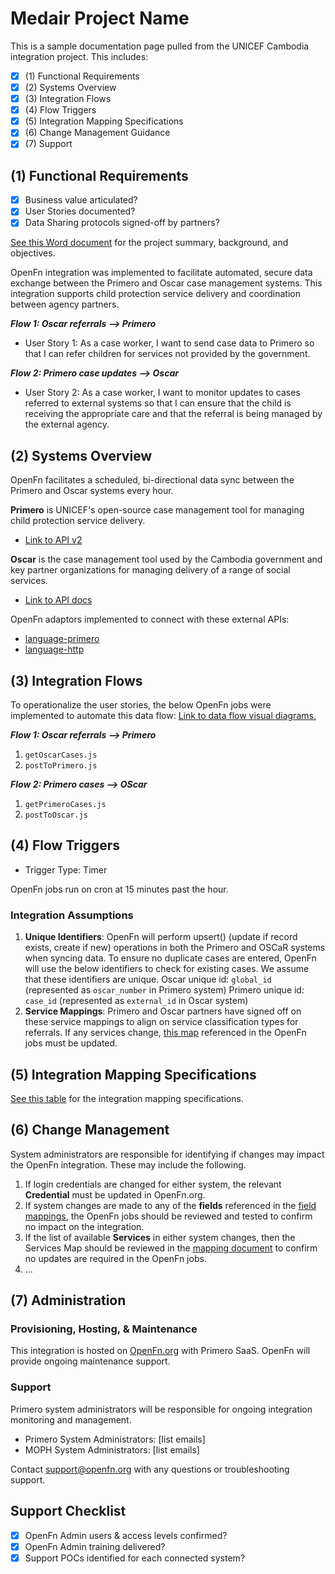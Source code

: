 # Medair Project Name
This is a sample documentation page pulled from the UNICEF Cambodia integration project. This includes: 
- [x] (1) Functional Requirements
- [x] (2) Systems Overview
- [x] (3) Integration Flows
- [x] (4) Flow Triggers
- [x] (5) Integration Mapping Specifications
- [x] (6) Change Management Guidance
- [x] (7) Support

## (1) Functional Requirements
- [x] Business value articulated?
- [x] User Stories documented?
- [x] Data Sharing protocols signed-off by partners?

[See this Word document]() for the project summary, background, and objectives. 

OpenFn integration was implemented to facilitate automated, secure data exchange between the Primero and Oscar case management systems. This integration supports child protection service delivery and coordination between agency partners. 

_**Flow 1: Oscar referrals --> Primero**_
* User Story 1: As a case worker, I want to send case data to Primero so that I can refer children for services not provided by the government.  

_**Flow 2: Primero case updates --> Oscar**_
* User Story 2: As a case worker, I want to monitor updates to cases referred to external systems so that I can ensure that the child is receiving the appropriate care and that the referral is being managed by the external agency. 


## (2) Systems Overview
OpenFn facilitates a scheduled, bi-directional data sync between the Primero and Oscar systems every hour. 

**Primero** is UNICEF's open-source case management tool for managing child protection service delivery.
- [Link to API v2]()

**Oscar** is the case management tool used by the Cambodia government and key partner organizations for managing delivery of a range of social services. 
- [Link to API docs]()

OpenFn adaptors implemented to connect with these external APIs: 
* [language-primero](https://github.com/OpenFn/language-primero)
* [language-http](https://github.com/OpenFn/language-http)

## (3) Integration Flows
To operationalize the user stories, the below OpenFn jobs were implemented to automate this data flow: 
[Link to data flow visual diagrams.]()

_**Flow 1: Oscar referrals --> Primero**_
1. `getOscarCases.js`
2. `postToPrimero.js`

_**Flow 2: Primero cases --> OScar**_
1. `getPrimeroCases.js`
2. `postToOscar.js`


## (4) Flow Triggers
- Trigger Type: Timer

OpenFn jobs run on cron at 15 minutes past the hour. 

### Integration Assumptions 
1. **Unique Identifiers**: OpenFn will perform upsert() (update if record exists, create if new) operations in both the Primero and OSCaR systems when syncing data. To ensure no duplicate cases are entered, OpenFn will use the below identifiers to check for existing cases. We assume that these identifiers are unique.
Oscar unique id: `global_id` (represented as `oscar_number` in Primero system)
Primero unique id: `case_id` (represented as `external_id` in Oscar system)
3. **Service Mappings**: Primero and Oscar partners have signed off on these service mappings to align on service classification types for referrals. If any services change, [this map]() referenced in the OpenFn jobs must be updated.

## (5) Integration Mapping Specifications
[See this table](https://docs.google.com/spreadsheets/d/1f1fT3qmM4mKT98AaJ0ArlgONQRC-W9ghoa-j4BswwbM/edit?usp=sharing) for the integration mapping specifications. 

## (6) Change Management
System administrators are responsible for identifying if changes may impact the OpenFn integration. These may include the following. 
1. If login credentials are changed for either system, the relevant **Credential** must be updated in OpenFn.org. 
2. If system changes are made to any of the **fields** referenced in the [field mappings](https://docs.google.com/spreadsheets/d/1f1fT3qmM4mKT98AaJ0ArlgONQRC-W9ghoa-j4BswwbM/edit?usp=sharing), the OpenFn jobs should be reviewed and tested to confirm no impact on the integration. 
3. If the list of available  **Services** in either system changes, then the Services Map should be reviewed in the [mapping document]() to confirm no updates are required in the OpenFn jobs. 
4. ...

## (7) Administration
### Provisioning, Hosting, & Maintenance
This integration is hosted on [OpenFn.org](https://openfn.org/projects) with Primero SaaS. OpenFn will provide ongoing maintenance support. 

### Support 
Primero system administrators will be responsible for ongoing integration monitoring and management.
- Primero System Administrators: [list emails]
- MOPH System Administrators: [list emails] 

Contact support@openfn.org with any questions or troubleshooting support. 

## Support Checklist
- [x] OpenFn Admin users & access levels confirmed? 
- [x] OpenFn Admin training delivered? 
- [x] Support POCs identified for each connected system? 

